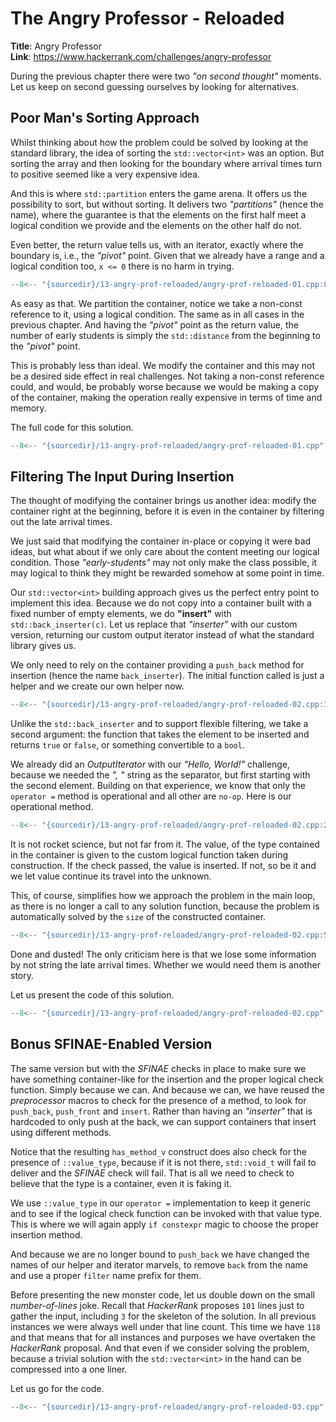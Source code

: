 # The Angry Professor - Reloaded

**Title**: Angry Professor\
**Link**: <https://www.hackerrank.com/challenges/angry-professor>

During the previous chapter there were two *"on second thought"* moments. Let us keep on
second guessing ourselves by looking for alternatives.

## Poor Man's Sorting Approach

Whilst thinking about how the problem could be solved by looking at the standard library,
the idea of sorting the `std::vector<int>` was an option. But sorting the array and then
looking for the boundary where arrival times turn to positive seemed like a very
expensive idea.

And this is where `std::partition` enters the game arena. It offers us the possibility to
sort, but without sorting. It delivers two *"partitions"* (hence the name), where the
guarantee is that the elements on the first half meet a logical condition we provide and
the elements on the other half do not.

Even better, the return value tells us, with an iterator, exactly where the boundary is,
i.e., the *"pivot"* point. Given that we already have a range and a logical condition
too, `x <= 0` there is no harm in trying.

```cpp title
--8<-- "{sourcedir}/13-angry-prof-reloaded/angry-prof-reloaded-01.cpp:8:13"
```

As easy as that. We partition the container, notice we take a non-const reference to it,
using a logical condition. The same as in all cases in the previous chapter. And having
the *"pivot"* point as the return value, the number of early students is simply the
`std::distance` from the beginning to the *"pivot"* point.

This is probably less than ideal. We modify the container and this may not be a desired
side effect in real challenges. Not taking a non-const reference could, and would, be
probably worse because we would be making a copy of the container, making the operation
really expensive in terms of time and memory.

The full code for this solution.

```cpp title
--8<-- "{sourcedir}/13-angry-prof-reloaded/angry-prof-reloaded-01.cpp"
```

## Filtering The Input During Insertion

The thought of modifying the container brings us another idea: modify the container right
at the beginning, before it is even in the container by filtering out the late arrival
times.

We just said that modifying the container in-place or copying it were bad ideas, but what
about if we only care about the content meeting our logical condition. Those
*"early-students"* may not only make the class possible, it may logical to think they
might be rewarded somehow at some point in time.

Our `std::vector<int>` building approach gives us the perfect entry point to implement
this idea. Because we do not copy into a container built with a fixed number of empty
elements, we do **"insert"** with `std::back_inserter(c)`. Let us replace that *"inserter"*
with our custom version, returning our custom output iterator instead of what the
standard library gives us.

We only need to rely on the container providing a `push_back` method for insertion (hence
the name `back_inserter`). The initial function called is just a helper and we create our
own helper now.

```cpp title
--8<-- "{sourcedir}/13-angry-prof-reloaded/angry-prof-reloaded-02.cpp:38:42"
```

Unlike the `std::back_inserter` and to support flexible filtering, we take a second
argument: the function that takes the element to be inserted and returns `true` or
`false`, or something convertible to a `bool`.

We already did an *OutputIterator* with our *"Hello, World!"* challenge, because we
needed the *", "* string as the separator, but first starting with the second element.
Building on that experience, we know that only the `operator =` method is operational and
all other are `no-op`. Here is our operational method.

```cpp title
--8<-- "{sourcedir}/13-angry-prof-reloaded/angry-prof-reloaded-02.cpp:29:36"
```

It is not rocket science, but not far from it. The value, of the type contained in the
container is given to the custom logical function taken during construction. If the check
passed, the value is inserted. If not, so be it and we let value continue its travel into
the unknown.

This, of course, simplifies how we approach the problem in the main loop, as there is no
longer a call to any solution function, because the problem is automatically solved by
the `size` of the constructed container.

```cpp title
--8<-- "{sourcedir}/13-angry-prof-reloaded/angry-prof-reloaded-02.cpp:57:58"
```

Done and dusted! The only criticism here is that we lose some information by not string
the late arrival times. Whether we would need them is another story.

Let us present the code of this solution.

```cpp title
--8<-- "{sourcedir}/13-angry-prof-reloaded/angry-prof-reloaded-02.cpp"
```

## Bonus SFINAE-Enabled Version

The same version but with the *SFINAE* checks in place to make sure we have something
container-like for the insertion and the proper logical check function. Simply because we
can. And because we can, we have reused the *preprocessor* macros to check for the
presence of a method, to look for `push_back`, `push_front` and `insert`. Rather than
having an *"inserter"* that is hardcoded to only push at the back, we can support
containers that insert using different methods.

Notice that the resulting `has_method_v` construct does also check for the presence of
`::value_type`, because if it is not there, `std::void_t` will fail to deliver and the
*SFINAE* check will fail. That is all we need to check to believe that the type is a
container, even it is faking it.

We use `::value_type` in our `operator =` implementation to keep it generic and to see if
the logical check function can be invoked with that value type. This is where we will
again apply `if constexpr` magic to choose the proper insertion method.

And because we are no longer bound to `push_back` we have changed the names of our helper
and iterator marvels, to remove `back` from the name and use a proper `filter` name
prefix for them.

Before presenting the new monster code, let us double down on the small *number-of-lines*
joke. Recall that *HackerRank* proposes `101` lines just to gather the input, including
`3` for the skeleton of the solution. In all previous instances we were always well under
that line count. This time we have `118` and that means that for all instances and
purposes we have overtaken the *HackerRank* proposal. And that even if we consider
solving the problem, because a trivial solution with the `std::vector<int>` in the hand
can be compressed into a one liner.

Let us go for the code.

```cpp title
--8<-- "{sourcedir}/13-angry-prof-reloaded/angry-prof-reloaded-03.cpp"
```
